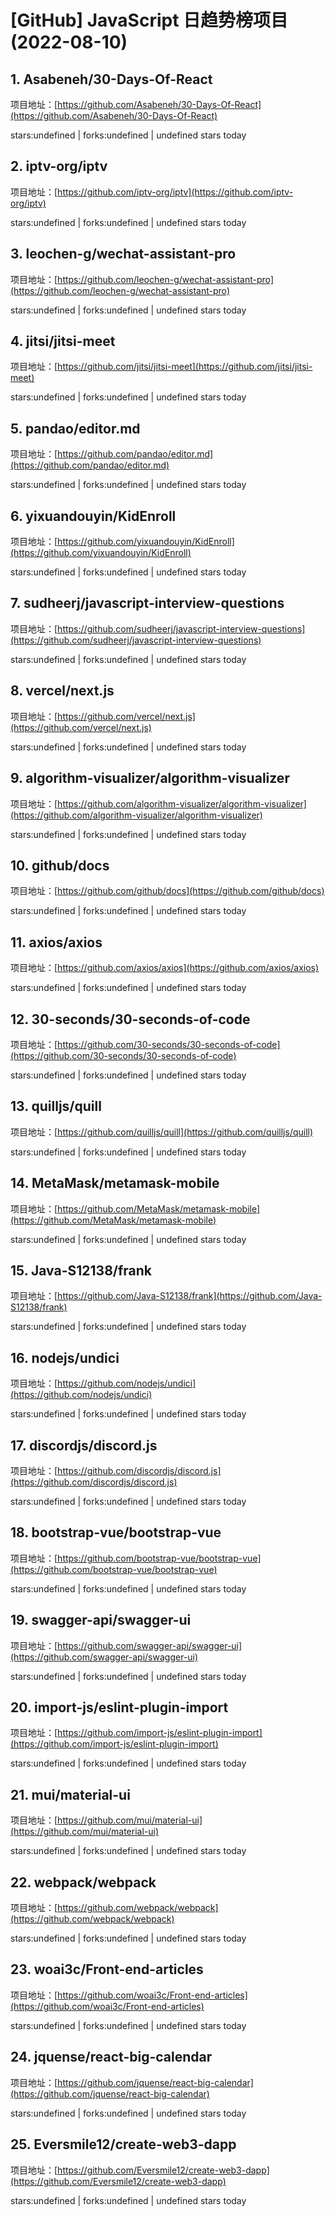 # [GitHub] JavaScript 日趋势榜项目(2022-08-10)

## 1. Asabeneh/30-Days-Of-React 

项目地址：[https://github.com/Asabeneh/30-Days-Of-React](https://github.com/Asabeneh/30-Days-Of-React)

stars:undefined | forks:undefined | undefined stars today 



## 2. iptv-org/iptv 

项目地址：[https://github.com/iptv-org/iptv](https://github.com/iptv-org/iptv)

stars:undefined | forks:undefined | undefined stars today 



## 3. leochen-g/wechat-assistant-pro 

项目地址：[https://github.com/leochen-g/wechat-assistant-pro](https://github.com/leochen-g/wechat-assistant-pro)

stars:undefined | forks:undefined | undefined stars today 



## 4. jitsi/jitsi-meet 

项目地址：[https://github.com/jitsi/jitsi-meet](https://github.com/jitsi/jitsi-meet)

stars:undefined | forks:undefined | undefined stars today 



## 5. pandao/editor.md 

项目地址：[https://github.com/pandao/editor.md](https://github.com/pandao/editor.md)

stars:undefined | forks:undefined | undefined stars today 



## 6. yixuandouyin/KidEnroll 

项目地址：[https://github.com/yixuandouyin/KidEnroll](https://github.com/yixuandouyin/KidEnroll)

stars:undefined | forks:undefined | undefined stars today 



## 7. sudheerj/javascript-interview-questions 

项目地址：[https://github.com/sudheerj/javascript-interview-questions](https://github.com/sudheerj/javascript-interview-questions)

stars:undefined | forks:undefined | undefined stars today 



## 8. vercel/next.js 

项目地址：[https://github.com/vercel/next.js](https://github.com/vercel/next.js)

stars:undefined | forks:undefined | undefined stars today 



## 9. algorithm-visualizer/algorithm-visualizer 

项目地址：[https://github.com/algorithm-visualizer/algorithm-visualizer](https://github.com/algorithm-visualizer/algorithm-visualizer)

stars:undefined | forks:undefined | undefined stars today 



## 10. github/docs 

项目地址：[https://github.com/github/docs](https://github.com/github/docs)

stars:undefined | forks:undefined | undefined stars today 



## 11. axios/axios 

项目地址：[https://github.com/axios/axios](https://github.com/axios/axios)

stars:undefined | forks:undefined | undefined stars today 



## 12. 30-seconds/30-seconds-of-code 

项目地址：[https://github.com/30-seconds/30-seconds-of-code](https://github.com/30-seconds/30-seconds-of-code)

stars:undefined | forks:undefined | undefined stars today 



## 13. quilljs/quill 

项目地址：[https://github.com/quilljs/quill](https://github.com/quilljs/quill)

stars:undefined | forks:undefined | undefined stars today 



## 14. MetaMask/metamask-mobile 

项目地址：[https://github.com/MetaMask/metamask-mobile](https://github.com/MetaMask/metamask-mobile)

stars:undefined | forks:undefined | undefined stars today 



## 15. Java-S12138/frank 

项目地址：[https://github.com/Java-S12138/frank](https://github.com/Java-S12138/frank)

stars:undefined | forks:undefined | undefined stars today 



## 16. nodejs/undici 

项目地址：[https://github.com/nodejs/undici](https://github.com/nodejs/undici)

stars:undefined | forks:undefined | undefined stars today 



## 17. discordjs/discord.js 

项目地址：[https://github.com/discordjs/discord.js](https://github.com/discordjs/discord.js)

stars:undefined | forks:undefined | undefined stars today 



## 18. bootstrap-vue/bootstrap-vue 

项目地址：[https://github.com/bootstrap-vue/bootstrap-vue](https://github.com/bootstrap-vue/bootstrap-vue)

stars:undefined | forks:undefined | undefined stars today 



## 19. swagger-api/swagger-ui 

项目地址：[https://github.com/swagger-api/swagger-ui](https://github.com/swagger-api/swagger-ui)

stars:undefined | forks:undefined | undefined stars today 



## 20. import-js/eslint-plugin-import 

项目地址：[https://github.com/import-js/eslint-plugin-import](https://github.com/import-js/eslint-plugin-import)

stars:undefined | forks:undefined | undefined stars today 



## 21. mui/material-ui 

项目地址：[https://github.com/mui/material-ui](https://github.com/mui/material-ui)

stars:undefined | forks:undefined | undefined stars today 



## 22. webpack/webpack 

项目地址：[https://github.com/webpack/webpack](https://github.com/webpack/webpack)

stars:undefined | forks:undefined | undefined stars today 



## 23. woai3c/Front-end-articles 

项目地址：[https://github.com/woai3c/Front-end-articles](https://github.com/woai3c/Front-end-articles)

stars:undefined | forks:undefined | undefined stars today 



## 24. jquense/react-big-calendar 

项目地址：[https://github.com/jquense/react-big-calendar](https://github.com/jquense/react-big-calendar)

stars:undefined | forks:undefined | undefined stars today 



## 25. Eversmile12/create-web3-dapp 

项目地址：[https://github.com/Eversmile12/create-web3-dapp](https://github.com/Eversmile12/create-web3-dapp)

stars:undefined | forks:undefined | undefined stars today 



